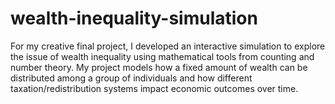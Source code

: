 # wealth-inequality-simulation
For my creative final project, I developed an interactive simulation to explore the issue of wealth inequality using mathematical tools from counting and number theory. My project models how a fixed amount of wealth can be distributed among a group of individuals and how different taxation/redistribution systems impact economic outcomes over time.
